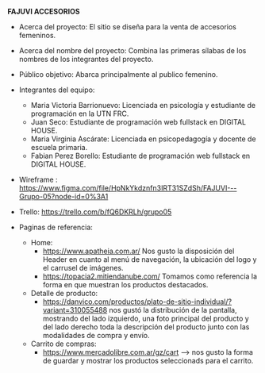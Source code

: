 **FAJUVI ACCESORIOS** 
- Acerca del proyecto: 
El sitio se diseña para la venta de accesorios femeninos.  

- Acerca del nombre del proyecto: Combina las primeras sílabas de los nombres de los integrantes del proyecto.

- Público objetivo: Abarca principalmente al publico femenino. 

- Integrantes del equipo: 
   - Maria Victoria Barrionuevo: Licenciada en psicología y estudiante de programación en la UTN FRC.
   - Juan Seco: Estudiante de programación web fullstack en DIGITAL HOUSE.
   - Maria Virginia Ascárate: Licenciada en psicopedagogía y docente de escuela primaria.
   - Fabian Perez Borello: Estudiante de programación web fullstack en DIGITAL HOUSE.

- Wireframe : https://www.figma.com/file/HpNkYkdznfn3IRT31SZdSh/FAJUVI---Grupo-05?node-id=0%3A1 
- Trello: https://trello.com/b/fQ6DKRLh/grupo05

- Paginas de referencia:
   - Home: 
      - https://www.apatheia.com.ar/ Nos gusto la disposición del Header en cuanto al menú de navegación, la ubicación del logo y el carrusel de imágenes.
      - https://topacia2.mitiendanube.com/ Tomamos como referencia la forma en que muestran los productos destacados.
   - Detalle de producto:
      - https://danvico.com/productos/plato-de-sitio-individual/?variant=310055488 nos gustó la distribución de la pantalla, mostrando del lado izquierdo, una foto principal del         producto y del lado derecho toda la descripción del producto junto con las modalidades de compra y envío. 
   - Carrito de compras: 
      - https://www.mercadolibre.com.ar/gz/cart --> nos gusto la forma de guardar y mostrar los productos seleccionads para el carrito.

